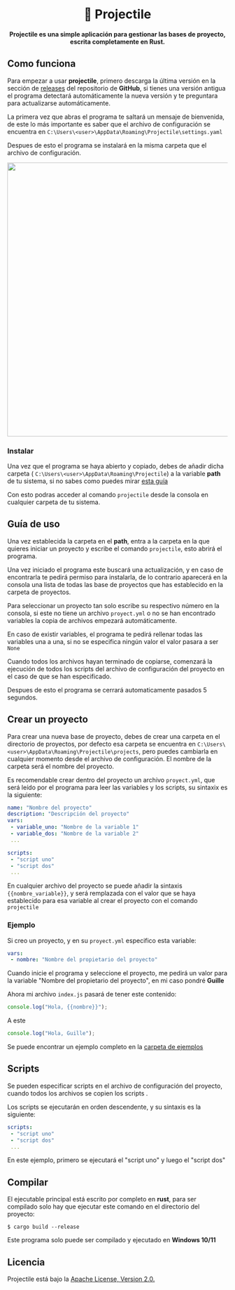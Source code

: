 <center>
    <h1 align="center">🚀 Projectile</h1>
    <h4 align="center"><b>Projectile</b> es una simple aplicación para gestionar las bases de proyecto, escrita completamente en Rust.</h4>
</center>

## Como funciona

Para empezar a usar **projectile**, primero descarga la última versión en la sección de [releases](https://github.com/holasoyender/Projectile/releases) del repositorio de **GitHub**, si tienes una versión antigua el programa detectará automáticamente la nueva versión y te preguntara para actualizarse automáticamente.

La primera vez que abras el programa te saltará un mensaje de bienvenida, de este lo más importante es saber que el archivo de configuración se encuentra en `C:\Users\<user>\AppData\Roaming\Projectile\settings.yaml`

Despues de esto el programa se instalará en la misma carpeta que el archivo de configuración.

<center>
<img src="https://projectile-api.kirobot.cc/img/banner.png" height="624" width="1116">
</center>

### Instalar

Una vez que el programa se haya abierto y copiado, debes de añadir dicha carpeta ( `C:\Users\<user>\AppData\Roaming\Projectile`) a la variable **path** de tu sistema, si no sabes como puedes mirar [esta guía](https://github.com/holasoyender/Projectile/blob/main/docs/path.md)

Con esto podras acceder al comando `projectile` desde la consola en cualquier carpeta de tu sistema.

## Guía de uso

Una vez establecida la carpeta en el **path**, entra a la carpeta en la que quieres iniciar un proyecto y escribe el comando `projectile`, esto abrirá el programa.

Una vez iniciado el programa este buscará una actualización, y en caso de encontrarla te pedirá permiso para instalarla, de lo contrario aparecerá en la consola una lista de todas las base de proyectos que has establecido en la carpeta de proyectos.

Para seleccionar un proyecto tan solo escribe su respectivo número en la consola, si este no tiene un archivo `proyect.yml` o no se han encontrado variables la copia de archivos empezará automáticamente.

En caso de existir variables, el programa te pedirá rellenar todas las variables una a una, si no se especifica ningún valor el valor pasara a ser `None`

Cuando todos los archivos hayan terminado de copiarse, comenzará la ejecución de todos los scripts del archivo de configuración del proyecto en el caso de que se han especificado.

Despues de esto el programa se cerrará automaticamente pasados 5 segundos.

## Crear un proyecto

Para crear una nueva base de proyecto, debes de crear una carpeta en el directorio de proyectos, por defecto esa carpeta se encuentra en `C:\Users\<user>\AppData\Roaming\Projectile\projects`, pero puedes cambiarla en cualquier momento desde el archivo de configuración. El nombre de la carpeta será el nombre del proyecto.

Es recomendable crear dentro del proyecto un archivo `proyect.yml`, que será leído por el programa para leer las variables y los scripts, su sintaxix es la siguiente:
```yml
name: "Nombre del proyecto"
description: "Descripción del proyecto"
vars:
 - variable_uno: "Nombre de la variable 1"
 - variable_dos: "Nombre de la variable 2"
 ...

scripts:
 - "script uno"
 - "script dos"
 ...
```

En cualquier archivo del proyecto se puede añadir la sintaxis `{{nombre_variable}}`, y será remplazada con el valor que se haya establecido para esa variable al crear el proyecto con el comando `projectile`

### Ejemplo

Si creo un proyecto, y en su `proyect.yml` especifico esta variable:
```yml
vars:
 - nombre: "Nombre del propietario del proyecto"
 ```
Cuando inicie el programa  y seleccione el proyecto, me pedirá un valor para la variable "Nombre del propietario del proyecto", en mi caso pondré **Guille**

Ahora mi archivo `index.js` pasará de tener este contenido:
```js
console.log("Hola, {{nombre}}");
```
A este
```js
console.log("Hola, Guille"); 
```
Se puede encontrar un ejemplo completo en la [carpeta de ejemplos](https://github.com/holasoyender/Projectile/tree/main/examples)

## Scripts

Se pueden especificar scripts en el archivo de configuración del proyecto, cuando todos los archivos se copien los scripts .

Los scripts se ejecutarán en orden descendente, y su sintaxis es la siguiente:
```yml
scripts:
 - "script uno"
 - "script dos"
 ...
 ```
 En este ejemplo, primero se ejecutará el "script uno" y luego el "script dos"

 ## Compilar

 El ejecutable principal está escrito por completo en **rust**, para ser compilado solo hay que ejecutar este comando en el directorio del proyecto:
 ```shell
 $ cargo build --release
 ```
 Este programa solo puede ser compilado y ejecutado en **Windows 10/11**

 ## Licencia

 Projectile está bajo la [Apache License, Version 2.0.](https://github.com/holasoyender/Projectile/blob/main/LICENSE)